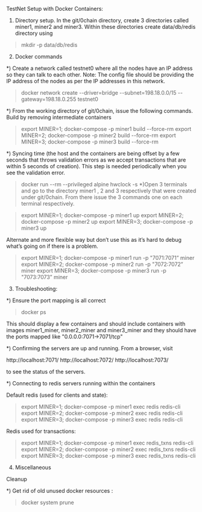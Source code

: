 
TestNet Setup with Docker Containers:

1) Directory setup. In the git/0chain directory, create 3 directories called miner1, miner2 and miner3. Within these directories create data/db/redis directory using

> mkdir -p data/db/redis


2) Docker commands


*) Create a network called testnet0 where all the nodes have an IP address so they can talk to each other.
   Note: The config file should be providing the IP address of the nodes as per the IP addresses in this network.
> docker network create --driver=bridge --subnet=198.18.0.0/15 --gateway=198.18.0.255 testnet0

*) From the working directory of git/0chain, issue the following commands. Build by removing intermediate containers

> export MINER=1; docker-compose -p miner1 build --force-rm
> export MINER=2; docker-compose -p miner2 build --force-rm
> export MINER=3; docker-compose -p miner3 build --force-rm

*) Syncing time (the host and the containers are being offset by a few seconds that throws validation errors as we accept transactions that are within 5 seconds of creation). This step is needed periodically when you see the validation error.

> docker run --rm --privileged alpine hwclock -s
*)Open 3 terminals and go to the directory miner1 , 2 and 3 respectively that were created under git/0chain. From there issue the 3 commands one on each terminal respectively.


> export MINER=1; docker-compose -p miner1 up
> export MINER=2; docker-compose -p miner2 up
> export MINER=3; docker-compose -p miner3 up


Alternate and more flexible way but don’t use this as it’s hard to debug what’s going on if there is a problem.

> export MINER=1; docker-compose -p miner1 run -p "7071:7071” miner
> export MINER=2; docker-compose -p miner2 run -p "7072:7072” miner
> export MINER=3; docker-compose -p miner3 run -p "7073:7073” miner


3) Troubleshooting:

*) Ensure the port mapping is all correct

> docker ps

This should display a few containers and should include containers with images miner1_miner, miner2_miner and miner3_miner and they should have the ports mapped like "0.0.0.0:7071->7071/tcp"

*) Confirming the servers are up and running. From a browser, visit

http://localhost:7071/
http://localhost:7072/
http://localhost:7073/

to see the status of the servers.


*) Connecting to redis servers running within the containers

Default redis (used for clients and state):

> export MINER=1; docker-compose -p miner1 exec redis redis-cli
> export MINER=2; docker-compose -p miner2 exec redis redis-cli
> export MINER=3; docker-compose -p miner3 exec redis redis-cli


Redis used for transactions:

> export MINER=1; docker-compose -p miner1 exec redis_txns redis-cli
> export MINER=2; docker-compose -p miner2 exec redis_txns redis-cli
> export MINER=3; docker-compose -p miner3 exec redis_txns redis-cli


4) Miscellaneous

Cleanup

*) Get rid of old unused docker resources :

> docker system prune
